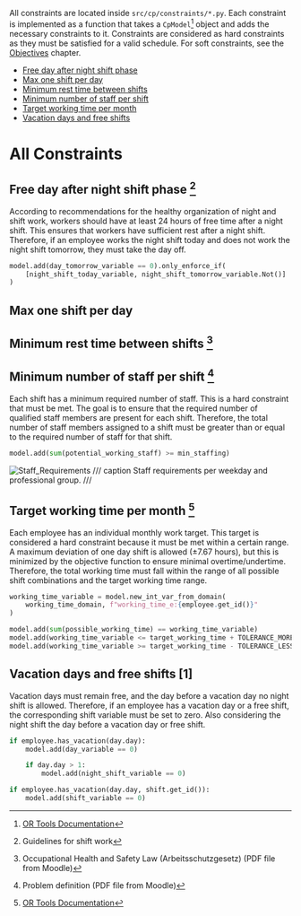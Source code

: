 All constraints are located inside `src/cp/constraints/*.py`.
Each constraint is implemented as a function that takes a `CpModel`[^1] object and adds the necessary constraints to it.
Constraints are considered as hard constraints as they must be satisfied for a valid schedule.
For soft constraints, see the [Objectives](/concepts/objectives.md) chapter.

- [Free day after night shift phase](#free-day-after-night-shift-phase)
- [Max one shift per day](#max-one-shift-per-day)
- [Minimum rest time between shifts](#minimum-rest-time-between-shifts)
- [Minimum number of staff per shift](#minimum-number-of-staff-per-shift)
- [Target working time per month](#target-working-time-per-month)
- [Vacation days and free shifts](#vacation-days-and-free-shifts)

# All Constraints

## Free day after night shift phase [^4]

According to recommendations for the healthy organization of night and shift work, workers should have at least 24 hours of free time after a night shift.
This ensures that workers have sufficient rest after a night shift.
Therefore, if an employee works the night shift today and does not work the night shift tomorrow, they must take the day off.

```python title="src/cp/constraints/free_day_after_night_shift_phase.py"
model.add(day_tomorrow_variable == 0).only_enforce_if(
    [night_shift_today_variable, night_shift_tomorrow_variable.Not()]
)
```

## Max one shift per day

## Minimum rest time between shifts [^3]

## Minimum number of staff per shift [^2]

Each shift has a minimum required number of staff.
This is a hard constraint that must be met.
The goal is to ensure that the required number of qualified staff members are present for each shift.
Therefore, the total number of staff members assigned to a shift must be greater than or equal to the required number of staff for that shift.

```python title="src/cp/constraints/min_staffing.py"
model.add(sum(potential_working_staff) >= min_staffing)
```

![Staff_Requirements](/images/staff_requirements.png)
/// caption
Staff requirements per weekday and professional group.
///

## Target working time per month [^1]

Each employee has an individual monthly work target.
This target is considered a hard constraint because it must be met within a certain range.
A maximum deviation of one day shift is allowed (±7.67 hours), but this is minimized by the objective function to ensure minimal overtime/undertime.
Therefore, the total working time must fall within the range of all possible shift combinations and the target working time range.

```python title="src/cp/constraints/target_working_time.py"
working_time_variable = model.new_int_var_from_domain(
    working_time_domain, f"working_time_e:{employee.get_id()}"
)

model.add(sum(possible_working_time) == working_time_variable)
model.add(working_time_variable <= target_working_time + TOLERANCE_MORE)
model.add(working_time_variable >= target_working_time - TOLERANCE_LESS)
```

## Vacation days and free shifts [1]

Vacation days must remain free, and the day before a vacation day no night shift is allowed.
Therefore, if an employee has a vacation day or a free shift, the corresponding shift variable must be set to zero. Also considering the night shift the day before a vacation day or free shift.

```python title="src/cp/constraints/vacation_days_and_free_shifts.py"
if employee.has_vacation(day.day):
    model.add(day_variable == 0)

    if day.day > 1:
        model.add(night_shift_variable == 0)

if employee.has_vacation(day.day, shift.get_id()):
    model.add(shift_variable == 0)
```
<!--

## All Constraints

### Minimal Number of Staff (1)

1. Mo - Fr an additional "Zwischendienst" (T75)
2. "Zwischendienst" on the weekends
3. If there are enough people, Mo - Fr no "Zwischendienst" but one addtional staff member to the first and second shift

### Free days near weekend (3.3)
Free days should come in pairs (two) and include at least one weekend day:

- Friday and Saturday
- Saturday and Sunday
- Sunday and Monday

We consider this constraint as two parts, we also consider them as rewards in the model:
1. the free days come in pair
2. the free days include weekend day

Our basic idea is to add a variable "objective_terms", and append all the point as a list in the variable. The plan have two ways
to earn the point and one way to lose the point.
1. Everytime when there is a free days come in pair, the variable will get 1 point
2. If the free day include weekend day, the variable will also get 1 point
3. Everytime when there is a free day comes alone, then the variable will get -1 point

Finally, we calculate the sum of the points and maximize it using the following constraint
```python
model.Maximize(sum(objective_terms))
```

### Shifts should "rotate forward" (3.5)
Meaning early, late, night and not night, late, early. This maximizes the time to rest between shifts.

To achieve this constraint, we first need to fix the list of shift workers and limit their shifts.
We then introduce the variable bad_rotation, which defines several shift sequences for non-forward shifts,
and if a shift sequence contained therein occurs, the penalty is noted as plus one point, and finally a constraint is added to minimize the value of the penalty.
```python
bad_rotations = [(0, 2), (1, 0), (2, 1)]  # non-forward rotate
for d in range(num_days - 1):
    for (prev_s, next_s) in bad_rotations:
        b = model.NewBoolVar(f'bad_rot_n{n}_d{d}_from{prev_s}to{next_s}')
        model.AddBoolAnd([shifts[(n, d, prev_s)], shifts[(n, d + 1, next_s)]]).OnlyEnforceIf(b)
        model.AddBoolOr([shifts[(n, d, prev_s)].Not(), shifts[(n, d + 1, next_s)].Not()]).OnlyEnforceIf(b.Not())
        penalties.append(b)
model.Minimize(sum(penalties))
```


### Weekend Rhythm (Kickoff Meeting)
Some kind of regularity for the free weekends

### No Late to Early Shifts (from Rest Time (2) (§5 (1,2)))
This is the essence of the "Rest Time Constraint" below adjusted to our case.
No Late to Early Shifts means that it is not allowed that an early shift follows a late shift, because then the rest time would not be long enough.

### At least 15 Sundays free per year (2) (§11 (1))
That is a compensation for the work on sundays and holidays

### Replacement day when working on Sunday/Holiday (2) (§11 (2))
- Work on Sunday: Free compensation day in the next two weeks
- Work on a Holiday: Free compensation day in the next 8 weeks


### More free days for people with many night shifts (3.4)
### !!! This constraint may lead to the case that the night shift worker has too much free days, we need to add more constraint to adjust it
This constraint is feasible for our project, we achieve it by the following way:
1. Calculate the night shift times for each worker and denote it as "num_night_shifts" in the model
2. Calculate the free days for each worker and denote it as "num_rest_days" in the model
3. Calculate "surplus" using the following code
```python
model.Add(surplus == num_rest_days - num_night_shifts)
```
4. Add the constraint to maximaize the surplus to ensure night shift worker has more free days


### Rest Time (2) (§5 (1,2))
11 hours of rest time between shift. There is an exception for employees in the hospital: there it could only be 10 hours, if this is balanced during the current month by one rest time with 12 hours.
For us it is easier to check if there are always two empty shifts between two working shifts. This is automatically the case for almost all cases, by restricting the employees to only have one shift per day. There are three cases where this "one-per-day" restriction does not cover the "Rest Time" Condition:

- Night to Early: Less than 11 hours, but covered by the "24h rest time after night shift"
- Night to Late: Less than 11 hours, but covered by the "24h rest time after night shift"
- Late to Early: Here we only have 9 hours of rest time. **That is why we must not allow this combination!**

### Rest Time On Call Duty (2) (§5 (3)) (?)
On Call Duty is someone who is resting at that shift, but we mark him as "On Call Duty", which means he needs to work only if there is an emergency, and the lost rest time will be compensated later.

1. We need another parameter - "lost rest time" for the worker, to calculate the rest time to be compensated.
2. The working hours during the "On Call Duty" can't be longer than 5.5 hours, since the rest time for a hospital worker is a maximum of 11 hours.
**Do we have "On Call Duty"?**

### Not to long shifts (3.9)
This constraint means: Die Massierung von Arbeitstagen oder Arbeitszeiten auf einen Tag sollte begrenzt sein.

The way we achieve it is to create a window to watch if every worker consecutive works in 5 days, then we punish the situation that worker consevutive works.
When in the window of 5 days, the worker consecutive works, we set the overwork to 1, and we try to minimize the value of overwork
```python
window = [work[(n, d + i)] for i in range(MAX_CONSECUTIVE_WORK_DAYS + 1)]
model.Add(sum(window) == MAX_CONSECUTIVE_WORK_DAYS + 1).OnlyEnforceIf(overwork)
model.Add(sum(window) != MAX_CONSECUTIVE_WORK_DAYS + 1).OnlyEnforceIf(overwork.Not())
```

Essentially that means that longs shifts (12h plus) should be restricted. -->

[^1]: [OR Tools Documentation](https://developers.google.com/optimization/reference/python/sat/python/cp_model#cp_model.CpModel)
[^2]: Problem definition (PDF file from Moodle)
[^3]: Occupational Health and Safety Law (Arbeitsschutzgesetz) (PDF file from Moodle)
[^4]: Guidelines for shift work
